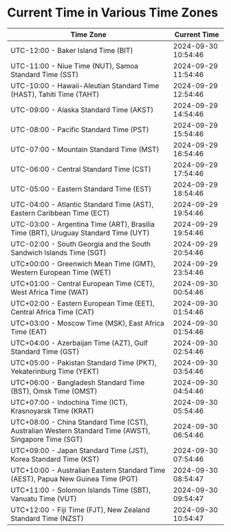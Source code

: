 # Current Time in Various Time Zones

| Time Zone | Current Time |
|-----------|--------------|
| UTC-12:00 - Baker Island Time (BIT) | 2024-09-30 10:54:46 |
| UTC-11:00 - Niue Time (NUT), Samoa Standard Time (SST) | 2024-09-29 11:54:46 |
| UTC-10:00 - Hawaii-Aleutian Standard Time (HAST), Tahiti Time (TAHT) | 2024-09-29 12:54:46 |
| UTC-09:00 - Alaska Standard Time (AKST) | 2024-09-29 14:54:46 |
| UTC-08:00 - Pacific Standard Time (PST) | 2024-09-29 15:54:46 |
| UTC-07:00 - Mountain Standard Time (MST) | 2024-09-29 16:54:46 |
| UTC-06:00 - Central Standard Time (CST) | 2024-09-29 17:54:46 |
| UTC-05:00 - Eastern Standard Time (EST) | 2024-09-29 18:54:46 |
| UTC-04:00 - Atlantic Standard Time (AST), Eastern Caribbean Time (ECT) | 2024-09-29 19:54:46 |
| UTC-03:00 - Argentina Time (ART), Brasília Time (BRT), Uruguay Standard Time (UYT) | 2024-09-29 19:54:46 |
| UTC-02:00 - South Georgia and the South Sandwich Islands Time (SGT) | 2024-09-29 20:54:46 |
| UTC±00:00 - Greenwich Mean Time (GMT), Western European Time (WET) | 2024-09-29 23:54:46 |
| UTC+01:00 - Central European Time (CET), West Africa Time (WAT) | 2024-09-30 00:54:46 |
| UTC+02:00 - Eastern European Time (EET), Central Africa Time (CAT) | 2024-09-30 01:54:46 |
| UTC+03:00 - Moscow Time (MSK), East Africa Time (EAT) | 2024-09-30 01:54:46 |
| UTC+04:00 - Azerbaijan Time (AZT), Gulf Standard Time (GST) | 2024-09-30 02:54:46 |
| UTC+05:00 - Pakistan Standard Time (PKT), Yekaterinburg Time (YEKT) | 2024-09-30 03:54:46 |
| UTC+06:00 - Bangladesh Standard Time (BST), Omsk Time (OMST) | 2024-09-30 04:54:46 |
| UTC+07:00 - Indochina Time (ICT), Krasnoyarsk Time (KRAT) | 2024-09-30 05:54:46 |
| UTC+08:00 - China Standard Time (CST), Australian Western Standard Time (AWST), Singapore Time (SGT) | 2024-09-30 06:54:46 |
| UTC+09:00 - Japan Standard Time (JST), Korea Standard Time (KST) | 2024-09-30 07:54:46 |
| UTC+10:00 - Australian Eastern Standard Time (AEST), Papua New Guinea Time (PGT) | 2024-09-30 08:54:47 |
| UTC+11:00 - Solomon Islands Time (SBT), Vanuatu Time (VUT) | 2024-09-30 09:54:47 |
| UTC+12:00 - Fiji Time (FJT), New Zealand Standard Time (NZST) | 2024-09-30 10:54:47 |
